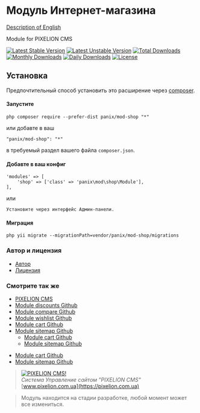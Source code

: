 
# Модуль Интернет-магазина
[Description of English](README.md)

Module for PIXELION CMS

[![Latest Stable Version](https://poser.pugx.org/panix/mod-shop/v/stable)](https://packagist.org/packages/panix/mod-shop)
[![Latest Unstable Version](https://poser.pugx.org/panix/mod-shop/v/unstable)](https://packagist.org/packages/panix/mod-shop)
[![Total Downloads](https://poser.pugx.org/panix/mod-shop/downloads)](https://packagist.org/packages/panix/mod-shop)
[![Monthly Downloads](https://poser.pugx.org/panix/mod-shop/d/monthly)](https://packagist.org/packages/panix/mod-shop)
[![Daily Downloads](https://poser.pugx.org/panix/mod-shop/d/daily)](https://packagist.org/packages/panix/mod-shop)
[![License](https://poser.pugx.org/panix/mod-shop/license)](https://packagist.org/packages/panix/mod-shop)


## Установка

Предпочтительный способ установить это расширение через [composer](http://getcomposer.org/download/).

#### Запустите

```
php composer require --prefer-dist panix/mod-shop "*"
```

или добавте в ваш

```
"panix/mod-shop": "*"
```

в требуемый раздел вашего файла `composer.json`.

#### Добавте в ваш конфиг
```
'modules' => [
    'shop' => ['class' => 'panix\mod\shop\Module'],
],
```
или
```
Установите через интерфейс Админ-панели.
```

#### Миграция
```
php yii migrate --migrationPath=vendor/panix/mod-shop/migrations
```

### Автор и лицензия
- [Автор](https://github.com/andrtechno)
- [Лицензия](https://github.com/andrtechno/engine/blob/master/LICENSE.md)

### Смотрите так же
- [PIXELION CMS](https://pixelion.com.ua)
- [Module discounts Github](https://https://github.com/andrtechno/mod-discounts)
- [Module compare Github](https://https://github.com/andrtechno/mod-compare)
- [Module wishlist Github](https://https://github.com/andrtechno/mod-wishlist)
- [Module cart Github](https://https://github.com/andrtechno/mod-cart)
- [Module sitemap Github](https://https://github.com/andrtechno/mod-sitemap)
    * [Module cart Github](https://https://github.com/andrtechno/mod-cart)
    * [Module sitemap Github](https://https://github.com/andrtechno/mod-sitemap)
* [Module cart Github](https://https://github.com/andrtechno/mod-cart)
* [Module sitemap Github](https://https://github.com/andrtechno/mod-sitemap)


> [![PIXELION CMS!](https://pixelion.com.ua/uploads/logo.svg "PIXELION CMS")](https://pixelion.com.ua)  
<i>Система Управление сайтом "PIXELION CMS"</i>  
[www.pixelion.com.ua](https://pixelion.com.ua)

> Модуль находится на стадии разработке, любой момент может все измениться.
